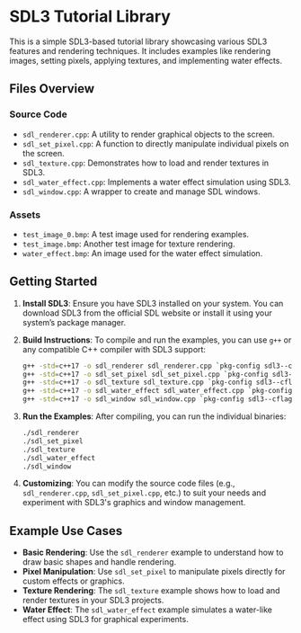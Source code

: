 # SDL3 Tutorial Library

This is a simple SDL3-based tutorial library showcasing various SDL3 features and rendering techniques. It includes examples like rendering images, setting pixels, applying textures, and implementing water effects.

## Files Overview

### Source Code
- `sdl_renderer.cpp`: A utility to render graphical objects to the screen.
- `sdl_set_pixel.cpp`: A function to directly manipulate individual pixels on the screen.
- `sdl_texture.cpp`: Demonstrates how to load and render textures in SDL3.
- `sdl_water_effect.cpp`: Implements a water effect simulation using SDL3.
- `sdl_window.cpp`: A wrapper to create and manage SDL windows.


### Assets
- `test_image_0.bmp`: A test image used for rendering examples.
- `test_image.bmp`: Another test image for texture rendering.
- `water_effect.bmp`: An image used for the water effect simulation.

## Getting Started

1. **Install SDL3**:
   Ensure you have SDL3 installed on your system. You can download SDL3 from the official SDL website or install it using your system’s package manager.

2. **Build Instructions**:
   To compile and run the examples, you can use `g++` or any compatible C++ compiler with SDL3 support:

   ```bash
   g++ -std=c++17 -o sdl_renderer sdl_renderer.cpp `pkg-config sdl3--cflags --libs`
   g++ -std=c++17 -o sdl_set_pixel sdl_set_pixel.cpp `pkg-config sdl3--cflags --libs`
   g++ -std=c++17 -o sdl_texture sdl_texture.cpp `pkg-config sdl3--cflags --libs`
   g++ -std=c++17 -o sdl_water_effect sdl_water_effect.cpp `pkg-config sdl3--cflags --libs`
   g++ -std=c++17 -o sdl_window sdl_window.cpp `pkg-config sdl3--cflags --libs`
   ```

3. **Run the Examples**:
   After compiling, you can run the individual binaries:
   ```bash
   ./sdl_renderer
   ./sdl_set_pixel
   ./sdl_texture
   ./sdl_water_effect
   ./sdl_window
   ```

4. **Customizing**:
   You can modify the source code files (e.g., `sdl_renderer.cpp`, `sdl_set_pixel.cpp`, etc.) to suit your needs and experiment with SDL3's graphics and window management.

## Example Use Cases

- **Basic Rendering**: Use the `sdl_renderer` example to understand how to draw basic shapes and handle rendering.
- **Pixel Manipulation**: Use `sdl_set_pixel` to manipulate pixels directly for custom effects or graphics.
- **Texture Rendering**: The `sdl_texture` example shows how to load and render textures in your SDL3 projects.
- **Water Effect**: The `sdl_water_effect` example simulates a water-like effect using SDL3 for graphical experiments.
